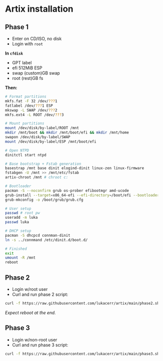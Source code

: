 # Artix installation

## Phase 1

- Enter on CD/ISO, no disk
- Login with `root`

**In `cfdisk`**

- GPT label
- efi 512MiB ESP
- swap (custom)GB swap
- root (rest)GB fs

**Then:**

```sh
# Format partitions
mkfs.fat -F 32 /dev/???1
fatlabel /dev/???1 ESP
mkswap -L SWAP /dev/???2
mkfs.ext4 -L ROOT /dev/???3

# Mount partitions
mount /dev/disk/by-label/ROOT /mnt
mkdir /mnt/boot && mkdir /mnt/boot/efi && mkdir /mnt/home
swapon /dev/disk/by-label/SWAP
mount /dev/disk/by-label/ESP /mnt/boot/efi

# Open NTPD
dinitctl start ntpd

# Base bootstrap + Fstab generation
basestrap /mnt base dinit elogind-dinit linux-zen linux-firmware
fstabgen -U /mnt >> /mnt/etc/fstab
artix-chroot /mnt # chroot c:

# Bootloader
pacman -S --noconfirm grub os-prober efibootmgr amd-ucode
grub-install --target=x86_64-efi --efi-directory=/boot/efi --bootloader-id=grub
grub-mkconfig -o /boot/grub/grub.cfg

# User setup
passwd # root pw
useradd -m luka
passwd luka

# DHCP setup
pacman -S dhcpcd connman-dinit
ln -s ../connmand /etc/dinit.d/boot.d/

# Finished
exit
umount -R /mnt
reboot
```

## Phase 2

- Login w/root user
- Curl and run phase 2 script:

```sh
curl -f https://raw.githubusercontent.com/lukacerr/artix/main/phase2.sh | bash
```

_Expect reboot at the end._

## Phase 3

- Login w/non-root user
- Curl and run phase 3 script:

```sh
curl -f https://raw.githubusercontent.com/lukacerr/artix/main/phase3.sh | sh
```
